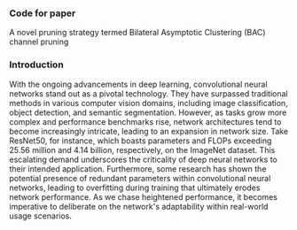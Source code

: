 ### Code for paper
A novel pruning strategy termed Bilateral Asymptotic Clustering (BAC) channel pruning

### Introduction
With the ongoing advancements in deep learning, convolutional neural networks stand out as a pivotal technology. They have surpassed traditional methods in various computer vision domains, including image classification, object detection, and semantic segmentation. However, as tasks grow more complex and performance benchmarks rise, network architectures tend to become increasingly intricate, leading to an expansion in network size. Take ResNet50, for instance, which boasts parameters and FLOPs exceeding 25.56 million and 4.14 billion, respectively, on the ImageNet dataset. This escalating demand underscores the criticality of deep neural networks to their intended application. Furthermore, some research has shown the potential presence of redundant parameters within convolutional neural networks, leading to overfitting during training that ultimately erodes network performance. As we chase heightened performance, it becomes imperative to deliberate on the network's adaptability within real-world usage scenarios.
